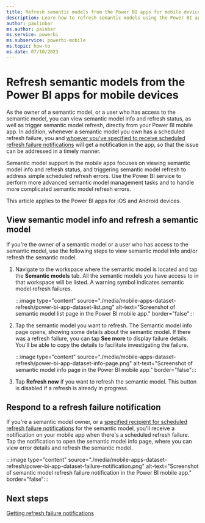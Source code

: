 ```yaml
---
title: Refresh semantic models from the Power BI apps for mobile devices
description: Learn how to refresh semantic models using the Power BI app for iOS and Android mobile devices.
author: paulinbar
ms.author: painbar
ms.service: powerbi
ms.subservice: powerbi-mobile
ms.topic: how-to
ms.date: 07/10/2023
---
```

# Refresh semantic models from the Power BI apps for mobile devices

As the owner of a semantic model, or a user who has access to the semantic model, you can view semantic model info and refresh status, as well as trigger semantic model refresh, directly from your Power BI mobile app. In addition, whenever a semantic model you own has a scheduled refresh failure, you and [whoever you've specified to receive scheduled refresh failure notifications](../../connect-data/refresh-data.md#getting-refresh-failure-notifications) will get a notification in the app, so that the issue can be addressed in a timely manner.

Semantic model support in the mobile apps focuses on viewing semantic model info and refresh status, and triggering semantic model refresh to address simple scheduled refresh errors. Use the Power BI service to perform more advanced semantic model management tasks and to handle more complicated semantic model refresh errors.

This article applies to the Power BI apps for iOS and Android devices.

## View semantic model info and refresh a semantic model

If you're the owner of a semantic model or a user who has access to the semantic model, use the following steps to view semantic model info and/or refresh the semantic model.

1. Navigate to the workspace where the semantic model is located and tap the **Semantic models** tab. All the semantic models you have access to in that workspace will be listed. A warning symbol indicates semantic model refresh failures.

    :::image type="content" source="./media/mobile-apps-dataset-refresh/power-bi-app-dataset-list.png" alt-text="Screenshot of semantic model list page in the Power BI mobile app." border="false":::

1. Tap the semantic model you want to refresh. The Semantic model info page opens, showing some details about the semantic model. If there was a refresh failure, you can tap **See more** to display failure details. You'll be able to copy the details to facilitate investigating the failure.

    :::image type="content" source="./media/mobile-apps-dataset-refresh/power-bi-app-dataset-info-page.png" alt-text="Screenshot of semantic model info page in the Power BI mobile app." border="false":::

3.	Tap **Refresh now** if you want to refresh the semantic model. This button is disabled if a refresh is already in progress.

## Respond to a refresh failure notification

If you're a semantic model owner, or a [specified recipient for scheduled refresh failure notifications](../../connect-data/refresh-data.md#getting-refresh-failure-notifications) for the semantic model, you'll receive a notification on your mobile app when there's a scheduled refresh failure. Tap the notification to open the semantic model info page, where you can view error details and refresh the semantic model.

:::image type="content" source="./media/mobile-apps-dataset-refresh/power-bi-app-dataset-failure-notification.png" alt-text="Screenshot of semantic model refresh failure notification in the Power BI mobile app." border="false":::

## Next steps

[Getting refresh failure notifications](../../connect-data/refresh-data.md#getting-refresh-failure-notifications)